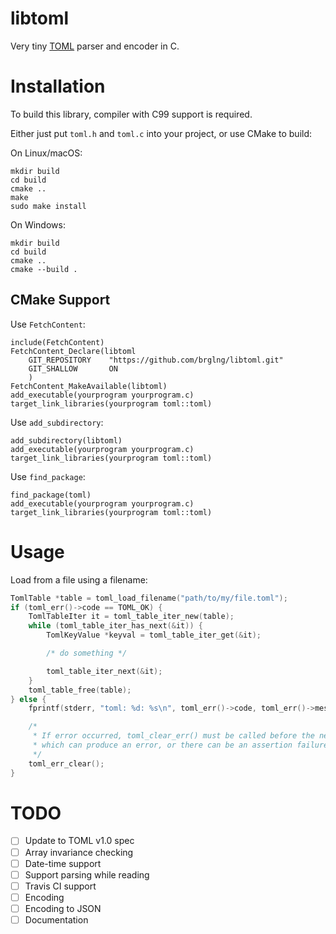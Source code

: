 # libtoml
Very tiny [TOML](https://github.com/toml-lang/toml) parser and encoder in C.

# Installation

To build this library, compiler with C99 support is required.

Either just put `toml.h` and `toml.c` into your project, or use CMake to build:

On Linux/macOS:

    mkdir build
    cd build
    cmake ..
    make
    sudo make install

On Windows:

    mkdir build
    cd build
    cmake ..
    cmake --build .

## CMake Support

Use `FetchContent`:

    include(FetchContent)
    FetchContent_Declare(libtoml
        GIT_REPOSITORY    "https://github.com/brglng/libtoml.git" 
        GIT_SHALLOW       ON
        )
    FetchContent_MakeAvailable(libtoml)
    add_executable(yourprogram yourprogram.c)
    target_link_libraries(yourprogram toml::toml)

Use `add_subdirectory`:

    add_subdirectory(libtoml)
    add_executable(yourprogram yourprogram.c)
    target_link_libraries(yourprogram toml::toml)

Use `find_package`:

    find_package(toml)
    add_executable(yourprogram yourprogram.c)
    target_link_libraries(yourprogram toml::toml)

# Usage

Load from a file using a filename:
```c
TomlTable *table = toml_load_filename("path/to/my/file.toml");
if (toml_err()->code == TOML_OK) {
    TomlTableIter it = toml_table_iter_new(table);
    while (toml_table_iter_has_next(&it)) {
        TomlKeyValue *keyval = toml_table_iter_get(&it);

        /* do something */

        toml_table_iter_next(&it);
    }
    toml_table_free(table);
} else {
    fprintf(stderr, "toml: %d: %s\n", toml_err()->code, toml_err()->message);

    /*
     * If error occurred, toml_clear_err() must be called before the next call
     * which can produce an error, or there can be an assertion failure.
     */
    toml_err_clear();
}
```

# TODO

- [ ] Update to TOML v1.0 spec
- [ ] Array invariance checking
- [ ] Date-time support
- [ ] Support parsing while reading
- [ ] Travis CI support
- [ ] Encoding
- [ ] Encoding to JSON
- [ ] Documentation

